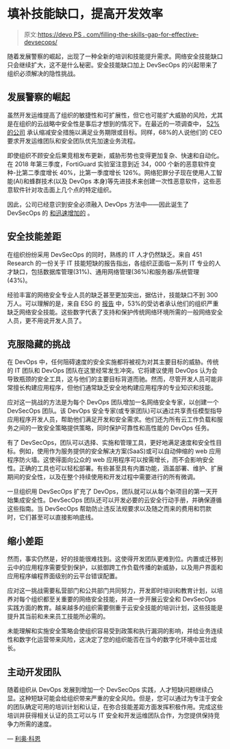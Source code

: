 # 填补技能缺口，提高开发效率

> 原文:[https://devo PS . com/filling-the-skills-gap-for-effective-devsecops/](https://devops.com/filling-the-skills-gap-for-effective-devsecops/)

随着发展警察的崛起，出现了一种全新的培训和技能提升需求。网络安全技能缺口只会继续扩大，这不是什么秘密。安全技能缺口加上 DevSecOps 的兴起带来了组织必须解决的隐性挑战。

## **发展警察的崛起**

虽然开发运维提高了组织的敏捷性和可扩展性，但它也可能扩大威胁的风险，尤其是在组织的云战略中安全性是事后才想到的情况下。在最近的一项调查中， [52%的公司](https://resources.threatstack.com/ebooks/secops-report-2018) 承认缩减安全措施以满足业务期限或目标。同样，68%的人说他们的 CEO 要求开发运维团队和安全团队优先加速业务流程。

即使组织不顾安全后果竞相发布更新，威胁形势也变得更加复杂、快速和自动化。在 2018 年第三季度，FortiGuard 实验室注意到近 34，000 个新的恶意软件变种-比第二季度增长 40%，比第一季度增长 126%。网络犯罪分子现在使用人工智能(AI)和蜂群技术(以及 DevOps 本身)等先进技术来创建一次性恶意软件，这些恶意软件针对攻击面上几个点的特定组织。

因此，公司已经意识到安全必须融入 DevOps 方法中——因此诞生了 DevSecOps 的 [和迅速增加的](https://devops.com/synack-devsecops-being-accelerated-by-cultural-shifts/) 。

## **安全技能差距**

在组织纷纷采用 DevSecOps 的同时，熟练的 IT 人才仍然缺乏。来自 451 Research 的一份关于 IT 技能短缺的报告指出，各组织正面临一系列 IT 专业的人才缺口，包括数据库管理(31%)、通用网络管理(36%)和服务器/系统管理(43%)。

经验丰富的网络安全专业人员的缺乏甚至更加突出，据估计，[](https://www.isc2.org/research)技能缺口不到 300 万人。可以理解的是，来自 ESG 的 [报告](https://www.esg-global.com/blog/topic/cybersecurity-skills-shortage) 中，53%的受访者承认他们的组织严重缺乏网络安全技能。这些数字代表了支持和保护传统网络环境所需的一般网络安全人员，更不用说开发人员了。

## **克服隐藏的挑战**

在 DevOps 中，任何阻碍速度的安全实施都将被视为对其主要目标的威胁。传统的 IT 团队和 DevOps 团队在这里经常发生冲突。它将建议使用 DevOps 认为会导致瓶颈的安全工具，这与他们的主要目标背道而驰。然而，尽管开发人员可能非常擅长构建应用程序，但他们通常缺乏安全地构建应用程序的专业知识和技能。

应对这一挑战的方法是为每个 DevOps 团队增加一名网络安全专家，以创建一个 DevSecOps 团队。该 DevOps 安全专家(或专家团队)可以通过共享责任模型指导应用程序开发人员，帮助他们满足开发和安全需求。他们还为所有云工作负载和服务之间的一致安全策略提供策略，同时保护可靠性和高性能的 DevOps 任务。

有了 DevSecOps，团队可以选择、实施和管理工具，更好地满足速度和安全性目标。例如，使用作为服务提供的安全解决方案(SaaS)或可以自动伸缩的 web 应用程序防火墙。这使得面向公众的 web 应用程序可以按需增长，而不会影响安全性。正确的工具也可以轻松部署。有些甚至具有内置功能，涵盖部署、维护、扩展期间的安全性，以及在整个持续使用和开发过程中需要进行的所有微调。

一旦组织用 DevSecOps 扩充了 DevOps，团队就可以从每个新项目的第一天开始集成安全性。DevSecOps 团队还可以开发必要的云安全行动手册，并确保遵循这些指南。当 DevSecOps 帮助防止违反法规要求以及随之而来的费用和罚款时，它们甚至可以直接影响底线。

## **缩小差距**

然而，事实仍然是，好的技能很难找到。这使得开发团队更难到位。内置或迁移到云中的应用程序需要受到保护，以抵御跨工作负载传播的新威胁，以及用户界面和应用程序编程界面级别的云平台错误配置。

应对这一挑战需要私营部门和公共部门共同努力，开发即时培训和教育计划，以培养对每个组织都至关重要的网络安全技能，并进一步开展云安全和 DevSecOps 实践方面的教育。越来越多的组织需要侧重于云安全技能的培训计划，这些技能是提升其当前和未来员工技能所必需的。

未能理解和实施安全策略会使组织容易受到政策和执行漏洞的影响，并给业务连续性和数字化运营带来风险，这决定了您的组织能否在当今的数字化环境中茁壮成长。

## **主动开发团队**

随着组织从 DevOps 发展到增加一个 DevSecOps 实践，人才短缺问题继续凸显。这种短缺可能会给组织带来严重的安全风险。但是，您可以通过为专注于安全的团队确定可用的培训计划和认证，在弥合技能差距方面发挥积极作用。完成这些培训并获得相关认证的员工可以与 IT 安全和开发运维团队合作，为您提供保持竞争力所需的速度。

— [利奥·科恩](https://devops.com/author/lior-cohen/)